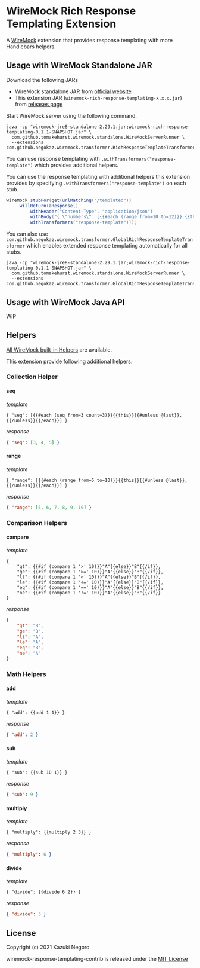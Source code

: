 # WireMock Rich Response Templating Extension

A [WireMock](http://wiremock.org/) extension that provides response templating with more Handlebars helpers.

## Usage with WireMock Standalone JAR

Download the following JARs

- WireMock standalone JAR from [official website](https://wiremock.org/docs/running-standalone/)
- This extension JAR (`wiremock-rich-response-templating-x.x.x.jar`) from [releases page](https://github.com/negokaz/wiremock-rich-response-templating/releases)

Start WireMock server using the following command.

```shell
java -cp "wiremock-jre8-standalone-2.29.1.jar;wiremock-rich-response-templating-0.1.1-SNAPSHOT.jar" \
  com.github.tomakehurst.wiremock.standalone.WireMockServerRunner \
  --extensions com.github.negokaz.wiremock.transformer.RichResponseTemplateTransformer
```

You can use response templating with `.withTransformers("response-template")` which provides additional helpers.

You can use the response templating with additional helpers this extension provides
by specifying `.withTransformers("response-template")` on each stub.

```java
wireMock.stubFor(get(urlMatching("/templated"))
    .willReturn(aResponse()
        .withHeader("Content-Type", "application/json")
        .withBody("{ \"numbers\": [{{#each (range from=10 to=12)}} {{this}} {{#unless @last}},{{/unless}}{{/each}}] }")
        .withTransformers("response-template")));
```

You can also use `com.github.negokaz.wiremock.transformer.GlobalRichResponseTemplateTransformer`
which enables extended response templating automatically for all stubs.

```shell
java -cp "wiremock-jre8-standalone-2.29.1.jar;wiremock-rich-response-templating-0.1.1-SNAPSHOT.jar" \
  com.github.tomakehurst.wiremock.standalone.WireMockServerRunner \
  --extensions com.github.negokaz.wiremock.transformer.GlobalRichResponseTemplateTransformer
```

## Usage with WireMock Java API

WIP

## Helpers

[All WireMock built-in Helpers](http://wiremock.org/docs/response-templating/#handlebars-helpers) are available.

This extension provide following additional helpers.

### Collection Helper

#### seq

*template*
```
{ "seq": [{{#each (seq from=3 count=3)}}{{this}}{{#unless @last}}, {{/unless}}{{/each}}] }
```
*response*
```json
{ "seq": [3, 4, 5] }
```

#### range

*template*
```
{ "range": [{{#each (range from=5 to=10)}}{{this}}{{#unless @last}}, {{/unless}}{{/each}}] }
```
*response*
```json
{ "range": [5, 6, 7, 8, 9, 10] }
```

### Comparison Helpers

#### compare

*template*
```
{ 
    "gt": {{#if (compare 1 '>' 10)}}"A"{{else}}"B"{{/if}},
    "ge": {{#if (compare 1 '>=' 10)}}"A"{{else}}"B"{{/if}},
    "lt": {{#if (compare 1 '<' 10)}}"A"{{else}}"B"{{/if}},
    "le": {{#if (compare 1 '<=' 10)}}"A"{{else}}"B"{{/if}},
    "eq": {{#if (compare 1 '==' 10)}}"A"{{else}}"B"{{/if}},
    "ne": {{#if (compare 1 '!=' 10)}}"A"{{else}}"B"{{/if}}
}
```
*response*
```json
{
    "gt": "B",
    "ge": "B",
    "lt": "A",
    "le": "A",
    "eq": "B",
    "ne": "A"
}
```

### Math Helpers

#### add

*template*
```
{ "add": {{add 1 1}} }
```
*response*
```json
{ "add": 2 }
```

#### sub

*template*
```
{ "sub": {{sub 10 1}} }
```
*response*
```json
{ "sub": 9 }
```

#### multiply

*template*
```
{ "multiply": {{multiply 2 3}} }
```
*response*
```json
{ "multiply": 6 }
```

#### divide

*template*
```
{ "divide": {{divide 6 2}} }
```
*response*
```json
{ "divide": 3 }
```

## License

Copyright (c) 2021 Kazuki Negoro

wiremock-response-templating-contrib is released under the [MIT License](./LICENSE)
